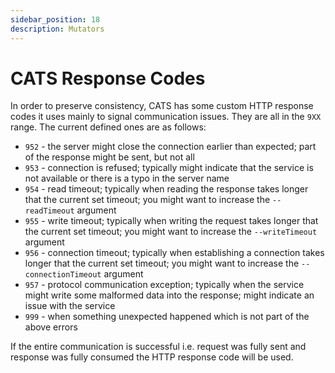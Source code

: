 ```yaml
---
sidebar_position: 18
description: Mutators
---
```


# CATS Response Codes

In order to preserve consistency, CATS has some custom HTTP response codes it uses mainly to signal communication issues.
They are all in the `9XX` range. The current defined ones are as follows:

- `952` - the server might close the connection earlier than expected; part of the response might be sent, but not all
- `953` - connection is refused; typically might indicate that the service is not available or there is a typo in the server name
- `954` - read timeout; typically when reading the response takes longer that the current set timeout; you might want to increase the `--readTimeout` argument
- `955` - write timeout; typically when writing the request takes longer that the current set timeout; you might want to increase the `--writeTimeout` argument
- `956` - connection timeout; typically when establishing a connection takes longer that the current set timeout; you might want to increase the `--connectionTimeout` argument
- `957` - protocol communication exception; typically when the service might write some malformed data into the response; might indicate an issue with the service
- `999` - when something unexpected happened which is not part of the above errors

If the entire communication is successful i.e. request was fully sent and response was fully consumed the HTTP response code will be used.